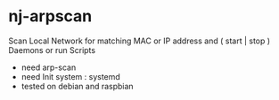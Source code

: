 # nj-arpscan
Scan Local Network for matching MAC or IP address and ( start | stop ) Daemons or run Scripts
  - need arp-scan
  - need Init system : systemd
  - tested on debian and raspbian
